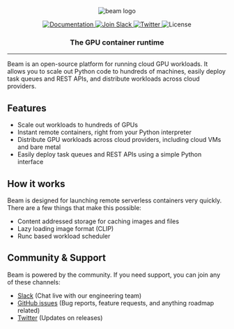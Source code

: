 <div align="center">
<picture>
  <source media="(prefers-color-scheme: dark)" srcset="https://github.com/beam-cloud/beam/assets/10925686/860052a1-2a96-4bad-a991-dd2b24e3b524">
  <source media="(prefers-color-scheme: light)" srcset="https://github.com/beam-cloud/beam/assets/10925686/860052a1-2a96-4bad-a991-dd2b24e3b524">
  <img alt="beam logo" src="https://github.com/beam-cloud/beam/assets/10925686/860052a1-2a96-4bad-a991-dd2b24e3b524">
</picture>
</div>

<p align="center">
  <a href="https://docs.beam.cloud">
    <img alt="Documentation" src="https://img.shields.io/badge/docs-quickstart-blue">
  </a>
  <a href="https://join.slack.com/t/beam-89x5025/shared_invite/zt-1ye1jzgg2-cGpMKuoXZJiT3oSzgPmN8g">
    <img alt="Join Slack" src="https://img.shields.io/badge/Beam-Join%20Slack-blue?logo=slack">
  </a>
    <a href="https://twitter.com/beam_cloud">
    <img alt="Twitter" src="https://img.shields.io/twitter/follow/beam_cloud.svg?style=social&logo=twitter">
  </a>
  <img alt="License" src="https://img.shields.io/badge/license-Apache--2.0-ff69b4"/>
</p>




<h3 align="center">
    The GPU container runtime
</h3>

---

Beam is an open-source platform for running cloud GPU workloads. It allows you to scale out Python code to hundreds of machines, easily deploy task queues and REST APIs, and distribute workloads across cloud providers.

## Features

- Scale out workloads to hundreds of GPUs
- Instant remote containers, right from your Python interpreter
- Distribute GPU workloads across cloud providers, including cloud VMs and bare metal
- Easily deploy task queues and REST APIs using a simple Python interface

## How it works

Beam is designed for launching remote serverless containers very quickly. There are a few things that make this possible: 

- Content addressed storage for caching images and files
- Lazy loading image format (CLIP)
- Runc based workload scheduler

## Community & Support

Beam is powered by the community. If you need support, you can join any of these channels:

- [Slack](https://join.slack.com/t/beam-89x5025/shared_invite/zt-1ye1jzgg2-cGpMKuoXZJiT3oSzgPmN8g) \(Chat live with our engineering team\)
- [GitHub issues](https://github.com/slai-labs/beam/issues) \(Bug reports, feature requests, and anything roadmap related)
- [Twitter](https://twitter.com/beam_cloud) \(Updates on releases)
